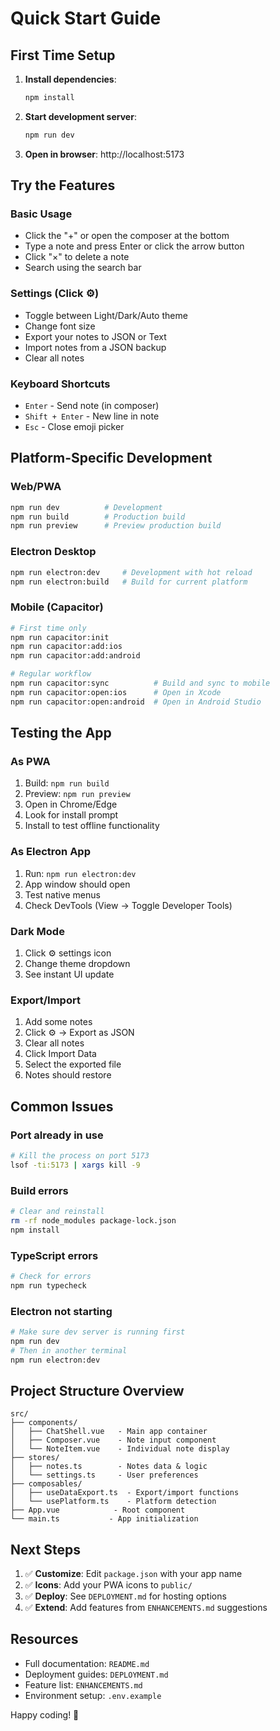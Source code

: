 # Quick Start Guide

## First Time Setup

1. **Install dependencies**:
   ```bash
   npm install
   ```

2. **Start development server**:
   ```bash
   npm run dev
   ```

3. **Open in browser**: http://localhost:5173

## Try the Features

### Basic Usage
- Click the "+" or open the composer at the bottom
- Type a note and press Enter or click the arrow button
- Click "×" to delete a note
- Search using the search bar

### Settings (Click ⚙️)
- Toggle between Light/Dark/Auto theme
- Change font size
- Export your notes to JSON or Text
- Import notes from a JSON backup
- Clear all notes

### Keyboard Shortcuts
- `Enter` - Send note (in composer)
- `Shift + Enter` - New line in note
- `Esc` - Close emoji picker

## Platform-Specific Development

### Web/PWA
```bash
npm run dev          # Development
npm run build        # Production build
npm run preview      # Preview production build
```

### Electron Desktop
```bash
npm run electron:dev     # Development with hot reload
npm run electron:build   # Build for current platform
```

### Mobile (Capacitor)
```bash
# First time only
npm run capacitor:init
npm run capacitor:add:ios
npm run capacitor:add:android

# Regular workflow
npm run capacitor:sync          # Build and sync to mobile
npm run capacitor:open:ios      # Open in Xcode
npm run capacitor:open:android  # Open in Android Studio
```

## Testing the App

### As PWA
1. Build: `npm run build`
2. Preview: `npm run preview`
3. Open in Chrome/Edge
4. Look for install prompt
5. Install to test offline functionality

### As Electron App
1. Run: `npm run electron:dev`
2. App window should open
3. Test native menus
4. Check DevTools (View → Toggle Developer Tools)

### Dark Mode
1. Click ⚙️ settings icon
2. Change theme dropdown
3. See instant UI update

### Export/Import
1. Add some notes
2. Click ⚙️ → Export as JSON
3. Clear all notes
4. Click Import Data
5. Select the exported file
6. Notes should restore

## Common Issues

### Port already in use
```bash
# Kill the process on port 5173
lsof -ti:5173 | xargs kill -9
```

### Build errors
```bash
# Clear and reinstall
rm -rf node_modules package-lock.json
npm install
```

### TypeScript errors
```bash
# Check for errors
npm run typecheck
```

### Electron not starting
```bash
# Make sure dev server is running first
npm run dev
# Then in another terminal
npm run electron:dev
```

## Project Structure Overview

```
src/
├── components/
│   ├── ChatShell.vue   - Main app container
│   ├── Composer.vue    - Note input component
│   └── NoteItem.vue    - Individual note display
├── stores/
│   ├── notes.ts        - Notes data & logic
│   └── settings.ts     - User preferences
├── composables/
│   ├── useDataExport.ts  - Export/import functions
│   └── usePlatform.ts    - Platform detection
├── App.vue            - Root component
└── main.ts           - App initialization
```

## Next Steps

1. ✅ **Customize**: Edit `package.json` with your app name
2. ✅ **Icons**: Add your PWA icons to `public/`
3. ✅ **Deploy**: See `DEPLOYMENT.md` for hosting options
4. ✅ **Extend**: Add features from `ENHANCEMENTS.md` suggestions

## Resources

- Full documentation: `README.md`
- Deployment guides: `DEPLOYMENT.md`
- Feature list: `ENHANCEMENTS.md`
- Environment setup: `.env.example`

Happy coding! 🚀
